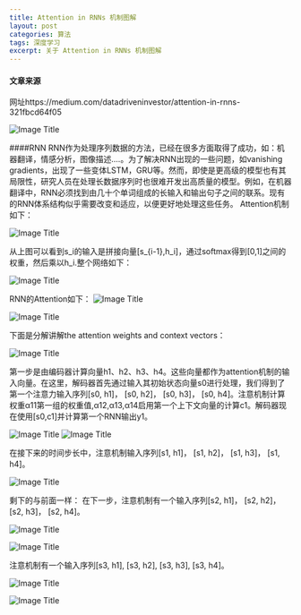 ```yaml
---
title: Attention in RNNs 机制图解
layout: post
categories: 算法
tags: 深度学习
excerpt: 关于 Attention in RNNs 机制图解
---
```

#### 文章来源

网址https://medium.com/datadriveninvestor/attention-in-rnns-321fbcd64f05

![Image Title](https://i.loli.net/2019/03/29/5c9d7712b86f5.png)

####RNN
RNN作为处理序列数据的方法，已经在很多方面取得了成功，如：机器翻译，情感分析，图像描述....。为了解决RNN出现的一些问题，如vanishing gradients，出现了一些变体LSTM，GRU等。然而，即使是更高级的模型也有其局限性，研究人员在处理长数据序列时也很难开发出高质量的模型。例如，在机器翻译中，RNN必须找到由几十个单词组成的长输入和输出句子之间的联系。现有的RNN体系结构似乎需要改变和适应，以便更好地处理这些任务。
Attention机制如下：

![Image Title](https://i.loli.net/2019/03/29/5c9d7afce7e03.png)

从上图可以看到s_i的输入是拼接向量[s_{i-1},h_i]，通过softmax得到[0,1]之间的权重，然后乘以h_i.整个网络如下：

![Image Title](https://i.loli.net/2019/03/29/5c9d7afce9fbc.png)

RNN的Attention如下：
![Image Title](https://i.loli.net/2019/03/29/5c9d7afd03e84.png)

![Image Title](https://i.loli.net/2019/03/29/5c9d7afd0e0ae.png)

下面是分解讲解the attention weights and context vectors：

![Image Title](https://i.loli.net/2019/03/29/5c9d7afd0d794.png)

第一步是由编码器计算向量h1、h2、h3、h4。这些向量都作为attention机制的输入向量。在这里，解码器首先通过输入其初始状态向量s0进行处理，我们得到了第一个注意力输入序列[s0, h1]， [s0, h2]， [s0, h3]， [s0, h4]。注意机制计算权重α11第一组的权重值,α12,α13,α14启用第一个上下文向量的计算c1。解码器现在使用[s0,c1]并计算第一个RNN输出y1。

![Image Title](https://i.loli.net/2019/03/29/5c9d7afd0cd2d.png)
![Image Title](https://i.loli.net/2019/03/29/5c9d7b0b708aa.png)

在接下来的时间步长中，注意机制输入序列[s1, h1]， [s1, h2]， [s1, h3]， [s1, h4]。

![Image Title](https://i.loli.net/2019/03/29/5c9d7b0b7235e.png)

剩下的与前面一样：
在下一步，注意机制有一个输入序列[s2, h1]， [s2, h2]， [s2, h3]， [s2, h4]。

![Image Title](https://i.loli.net/2019/03/29/5c9d7b0b72a8f.png)

![Image Title](https://i.loli.net/2019/03/29/5c9d7b0b71126.png)

注意机制有一个输入序列[s3, h1], [s3, h2], [s3, h3], [s3, h4]。

![Image Title](https://i.loli.net/2019/03/29/5c9d7b0b717d2.png)

![Image Title](https://i.loli.net/2019/03/29/5c9d7b0b70034.png)





